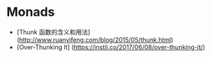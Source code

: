 #           Monads
* [Thunk 函数的含义和用法] (http://www.ruanyifeng.com/blog/2015/05/thunk.html)
* [Over-Thunking It] (https://instil.co/2017/06/08/over-thunking-it/)






